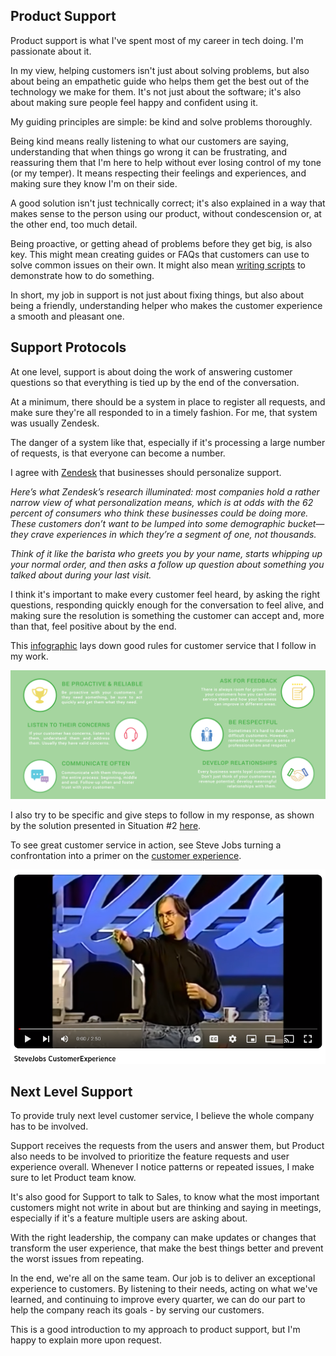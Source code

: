 
## Product Support

Product support is what I've spent most of my career in tech doing. I'm passionate about it.

In my view, helping customers isn't just about solving problems, but also about being an empathetic guide who helps them get the best out of the technology we make for them. It's not just about the software; it's also about making sure people feel happy and confident using it.

My guiding principles are simple: be kind and solve problems thoroughly. 

Being kind means really listening to what our customers are saying, understanding that when things go wrong it can be frustrating, and reassuring them that I'm here to help without ever losing control of my tone (or my temper). It means respecting their feelings and experiences, and making sure they know I'm on their side. 

A good solution isn't just technically correct; it's also explained in a way that makes sense to the person using our product, without condescension or, at the other end, too much detail.

Being proactive, or getting ahead of problems before they get big, is also key. This might mean creating guides or FAQs that customers can use to solve common issues on their own. It might also mean [writing scripts](https://gist.github.com/julianeon?direction=desc&sort=created) to demonstrate how to do something.

In short, my job in support is not just about fixing things, but also about being a friendly, understanding helper who makes the customer experience a smooth and pleasant one.

## Support Protocols

At one level, support is about doing the work of answering customer questions so that everything is tied up by the end of the conversation.

At a minimum, there should be a system in place to register all requests, and make sure they're all responded to in a timely fashion. For me, that system was usually Zendesk.

The danger of a system like that, especially if it's processing a large number of requests, is that everyone can become a number. 

I agree with [Zendesk](https://cxtrends.zendesk.com/trends/trend-3) that businesses should personalize support. 

_Here’s what Zendesk’s research illuminated: most companies hold a rather narrow view of what personalization means, which is at odds with the 62 percent of consumers who think these businesses could be doing more. These customers don’t want to be lumped into some demographic bucket—they crave experiences in which they’re a segment of one, not thousands._

_Think of it like the barista who greets you by your name, starts whipping up your normal order, and then asks a follow up question about something you talked about during your last visit._

I think it's important to make every customer feel heard, by asking the right questions, responding quickly enough for the conversation to feel alive, and making sure the resolution is something the customer can accept and, more than that, feel positive about by the end.

This [infographic](https://fieldedge.com/blog/guide-to-great-customer-service-infographic/) lays down good rules for customer service that I follow in my work.

![rules for customer service](customer_service_infographic.png)

I also try to be specific and give steps to follow in my response, as shown by the solution presented in Situation #2 [here](https://quick-answers.kronis.dev/).

To see great customer service in action, see Steve Jobs turning a confrontation into a primer on the [customer experience](https://www.youtube.com/watch?v=r2O5qKZlI50).

[![steve jobs speaking on customer experience](customer_experience.png)](https://www.youtube.com/watch?v=r2O5qKZlI50)

## Next Level Support

To provide truly next level customer service, I believe the whole company has to be involved. 

Support receives the requests from the users and answer them, but Product also needs to be involved to prioritize the feature requests and user experience overall. Whenever I notice patterns or repeated issues, I make sure to let Product team know. 


It's also good for Support to talk to Sales, to know what the most important customers might not write in about but are thinking and saying in meetings, especially if it's a feature multiple users are asking about.

With the right leadership, the company can make updates or changes that transform the user experience, that make the best things better and prevent the worst issues from repeating.

In the end, we're all on the same team. Our job is to deliver an exceptional experience to customers. By listening to their needs, acting on what we've learned, and continuing to improve every quarter, we can do our part to help the company reach its goals - by serving our customers.

This is a good introduction to my approach to product support, but I'm happy to explain more upon request.




